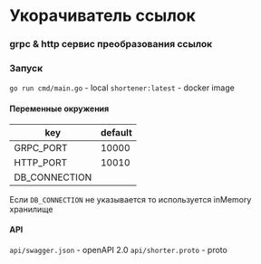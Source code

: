 # Укорачиватель ссылок

### grpc & http сервис преобразования ссылок

### Запуск

`go run cmd/main.go` - local
`shortener:latest` - docker image

#### Переменные окружения

|key|default|
|---|---|
|GRPC_PORT| 10000|
|HTTP_PORT| 10010|
|DB_CONNECTION||

Если `DB_CONNECTION` не указывается то используется inMemory хранилище

#### API

`api/swagger.json` - openAPI 2.0
`api/shorter.proto` - proto